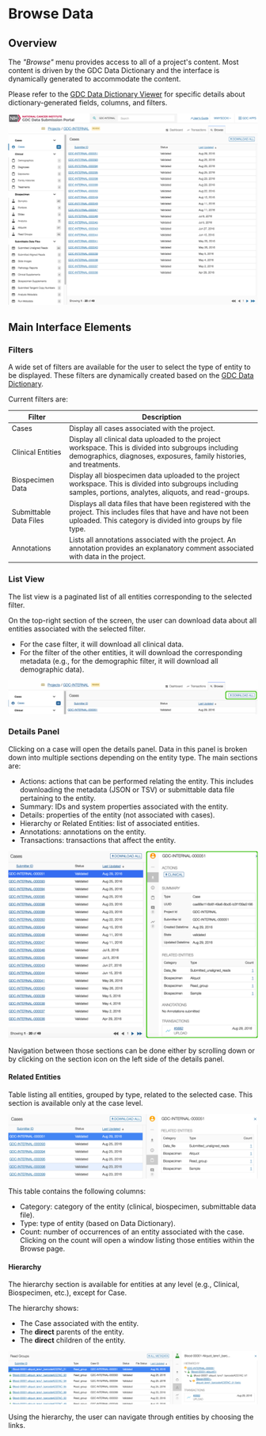 # Browse Data

## Overview

The _"Browse"_ menu provides access to all of a project's content. Most content is driven by the GDC Data Dictionary and the interface is dynamically generated to accommodate the content.

Please refer to the [GDC Data Dictionary Viewer](../../Data_Dictionary/viewer.md) for specific details about dictionary-generated fields, columns, and filters.

[![GDC Submission Cases Default View](images/GDC_Submission_Cases_Default_2.png)](images/GDC_Submission_Cases_Default_2.png "Click to see the full image.")

## Main Interface Elements

### Filters

A wide set of filters are available for the user to select the type of entity to be displayed. These filters are dynamically created based on the [GDC Data Dictionary](../../Data_Dictionary/index.md).

Current filters are:

|Filter|Description|
| --- | --- |
| Cases | Display all cases associated with the project. |
| Clinical Entities | Display all clinical data uploaded to the project workspace. This is divided into subgroups including demographics, diagnoses, exposures, family histories, and treatments. |
| Biospecimen Data | Display all biospecimen data uploaded to the project workspace. This is divided into subgroups including samples, portions, analytes, aliquots, and read-groups. |
| Submittable Data Files | Displays all data files that have been registered with the project. This includes files that have and have not been uploaded. This category is divided into groups by file type. |
| Annotations | Lists all annotations associated with the project. An annotation provides an explanatory comment associated with data in the project. |


### List View

The list view is a paginated list of all entities corresponding to the selected filter.

On the top-right section of the screen, the user can download data about all entities associated with the selected filter.

* For the case filter, it will download all clinical data.
* For the filter of the other entities, it will download the corresponding metadata (e.g., for the demographic filter, it will download all demographic data).

[![GDC Submission Case Summary Download](images/GDC_Submission_Cases_Summary_Download_2.png)](images/GDC_Submission_Cases_Summary_Download_2.png "Click to see the full image.")



### Details Panel

Clicking on a case will open the details panel. Data in this panel is broken down into multiple sections depending on the entity type. The main sections are:

* Actions: actions that can be performed relating the entity. This includes downloading the metadata (JSON or TSV) or submittable data file pertaining to the entity.  
* Summary: IDs and system properties associated with the entity.
* Details: properties of the entity (not associated with cases).
* Hierarchy or Related Entities: list of associated entities.
* Annotations: annotations on the entity.
* Transactions: transactions that affect the entity.

[![GDC Submission Case Details](images/GDC_Submission_Cases_Details_2.png)](images/GDC_Submission_Cases_Details_2.png "Click to see the full image.")

Navigation between those sections can be done either by scrolling down or by clicking on the section icon on the left side of the details panel.

#### Related Entities

Table listing all entities, grouped by type, related to the selected case.
This section is available only at the case level.

[![GDC Submission Cases Related Entities](images/GDC_Submission_Cases_Summary_Related_Entities_2.png)](images/GDC_Submission_Cases_Summary_Related_Entities_2.png "Click to see the full image.")


This table contains the following columns:

* Category: category of the entity (clinical, biospecimen, submittable data file).
* Type: type of entity (based on Data Dictionary).
* Count: number of occurrences of an entity associated with the case. Clicking on the count will open a window listing those entities within the Browse page.

#### Hierarchy

The hierarchy section is available for entities at any level (e.g., Clinical, Biospecimen, etc.), except for Case.

The hierarchy shows:

* The Case associated with the entity.
* The __direct__ parents of the entity.
* The __direct__ children of the entity.


[![GDC Submission Cases Details Hierarchy](images/GDC_Submission_Cases_Summary_Hierarchy_2.png)](images/GDC_Submission_Cases_Summary_Hierarchy_2.png "Click to see the full image.")

Using the hierarchy, the user can navigate through entities by choosing the links.
